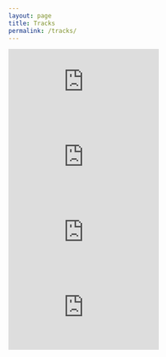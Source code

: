 ```yaml
---
layout: page
title: Tracks
permalink: /tracks/
---
```



<div class="tracks">

<iframe src="https://www.youtube-nocookie.com/embed/adPpG0Dnxeg?controls=0" frameborder="0" allow="accelerometer; autoplay; encrypted-media; gyroscope; picture-in-picture" allowfullscreen></iframe>

<iframe src="https://www.youtube-nocookie.com/embed/RfAHBVMguDQ?controls=0" frameborder="0" allow="accelerometer; autoplay; encrypted-media; gyroscope; picture-in-picture" allowfullscreen></iframe>

<iframe src="https://www.youtube-nocookie.com/embed/adPpG0Dnxeg?controls=0" frameborder="0" allow="accelerometer; autoplay; encrypted-media; gyroscope; picture-in-picture" allowfullscreen></iframe>

<iframe src="https://www.youtube-nocookie.com/embed/RfAHBVMguDQ?controls=0" frameborder="0" allow="accelerometer; autoplay; encrypted-media; gyroscope; picture-in-picture" allowfullscreen></iframe>

</div>